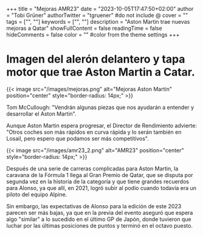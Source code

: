 +++
title = "Mejoras AMR23"
date = "2023-10-05T17:47:50+02:00"
author = "Tobi Grüner"
authorTwitter = "tgruener" #do not include @
cover = ""
tags = ["", ""]
keywords = ["", ""]
description = "Aston Martin trae nuevas mejoras a Qatar"
showFullContent = false
readingTime = false
hideComments = false
color = "" #color from the theme settings
+++

# Imagen del alerón delantero y tapa motor que trae Aston Martin a Catar.

{{< image src="/images/mejoras.png" alt="Mejoras Aston Martin" position="center" style="border-radius: 14px;" >}}

Tom McCullough: "Vendrán algunas piezas que nos ayudarán a entender y desarrollar el Aston Martin".

Aunque Aston Martin espera progresar, el Director de Rendimiento advierte: "Otros coches son más rápidos en curva rápida y lo serán también en Losail, pero espero que podamos ser más competitivos".

{{< image src="/images/amr23_2.png" alt="AMR23" position="center" style="border-radius: 14px;" >}}

Después de una serie de carreras complicadas para Aston Martin, la caravana de la Fórmula 1 llega al Gran Premio de Qatar, que se disputa por segunda vez en la historia de la categoría y que tiene grandes recuerdos para Alonso, ya que allí, en 2021, logró subir al podio cuando todavía era un piloto del equipo Alpine.

Sin embargo, las expectativas de Alonso para la edición de este 2023 parecen ser más bajas, ya que en la previa del evento aseguró que espera algo "similar" a lo sucedido en el último GP de Japón, donde tuvieron que luchar por las últimas posiciones de puntos y terminó en el octavo puesto.
